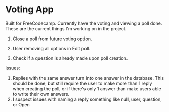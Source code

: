 # Voting App

Built for FreeCodecamp. Currently have the voting and viewing a poll done. These are the current things I'm working on in the project. 



1. Close a poll from future voting option.

2. User removing all options in Edit poll. 

3. Check if a question is already made upon poll creation. 

Issues:
1. Replies with the same answer turn into one answer in the database. This should be done, but still require the user to make more than 1 reply when creating the poll, or if there's only 1 answer than make users able to write their own answers.
2. I suspect issues with  naming a reply something like null, user, question, or Open